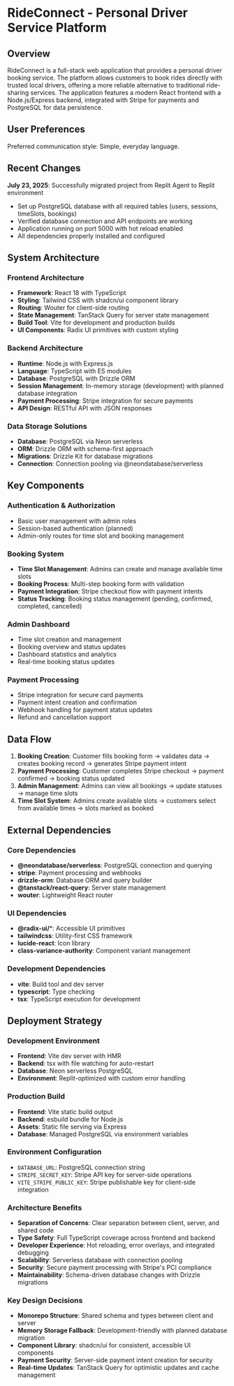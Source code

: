 # RideConnect - Personal Driver Service Platform

## Overview

RideConnect is a full-stack web application that provides a personal driver booking service. The platform allows customers to book rides directly with trusted local drivers, offering a more reliable alternative to traditional ride-sharing services. The application features a modern React frontend with a Node.js/Express backend, integrated with Stripe for payments and PostgreSQL for data persistence.

## User Preferences

Preferred communication style: Simple, everyday language.

## Recent Changes

**July 23, 2025**: Successfully migrated project from Replit Agent to Replit environment
- Set up PostgreSQL database with all required tables (users, sessions, timeSlots, bookings)
- Verified database connection and API endpoints are working
- Application running on port 5000 with hot reload enabled
- All dependencies properly installed and configured

## System Architecture

### Frontend Architecture
- **Framework**: React 18 with TypeScript
- **Styling**: Tailwind CSS with shadcn/ui component library
- **Routing**: Wouter for client-side routing
- **State Management**: TanStack Query for server state management
- **Build Tool**: Vite for development and production builds
- **UI Components**: Radix UI primitives with custom styling

### Backend Architecture
- **Runtime**: Node.js with Express.js
- **Language**: TypeScript with ES modules
- **Database**: PostgreSQL with Drizzle ORM
- **Session Management**: In-memory storage (development) with planned database integration
- **Payment Processing**: Stripe integration for secure payments
- **API Design**: RESTful API with JSON responses

### Data Storage Solutions
- **Database**: PostgreSQL via Neon serverless
- **ORM**: Drizzle ORM with schema-first approach
- **Migrations**: Drizzle Kit for database migrations
- **Connection**: Connection pooling via @neondatabase/serverless

## Key Components

### Authentication & Authorization
- Basic user management with admin roles
- Session-based authentication (planned)
- Admin-only routes for time slot and booking management

### Booking System
- **Time Slot Management**: Admins can create and manage available time slots
- **Booking Process**: Multi-step booking form with validation
- **Payment Integration**: Stripe checkout flow with payment intents
- **Status Tracking**: Booking status management (pending, confirmed, completed, cancelled)

### Admin Dashboard
- Time slot creation and management
- Booking overview and status updates
- Dashboard statistics and analytics
- Real-time booking status updates

### Payment Processing
- Stripe integration for secure card payments
- Payment intent creation and confirmation
- Webhook handling for payment status updates
- Refund and cancellation support

## Data Flow

1. **Booking Creation**: Customer fills booking form → validates data → creates booking record → generates Stripe payment intent
2. **Payment Processing**: Customer completes Stripe checkout → payment confirmed → booking status updated
3. **Admin Management**: Admins can view all bookings → update statuses → manage time slots
4. **Time Slot System**: Admins create available slots → customers select from available times → slots marked as booked

## External Dependencies

### Core Dependencies
- **@neondatabase/serverless**: PostgreSQL connection and querying
- **stripe**: Payment processing and webhooks
- **drizzle-orm**: Database ORM and query builder
- **@tanstack/react-query**: Server state management
- **wouter**: Lightweight React router

### UI Dependencies
- **@radix-ui/***: Accessible UI primitives
- **tailwindcss**: Utility-first CSS framework
- **lucide-react**: Icon library
- **class-variance-authority**: Component variant management

### Development Dependencies
- **vite**: Build tool and dev server
- **typescript**: Type checking
- **tsx**: TypeScript execution for development

## Deployment Strategy

### Development Environment
- **Frontend**: Vite dev server with HMR
- **Backend**: tsx with file watching for auto-restart
- **Database**: Neon serverless PostgreSQL
- **Environment**: Replit-optimized with custom error handling

### Production Build
- **Frontend**: Vite static build output
- **Backend**: esbuild bundle for Node.js
- **Assets**: Static file serving via Express
- **Database**: Managed PostgreSQL via environment variables

### Environment Configuration
- `DATABASE_URL`: PostgreSQL connection string
- `STRIPE_SECRET_KEY`: Stripe API key for server-side operations  
- `VITE_STRIPE_PUBLIC_KEY`: Stripe publishable key for client-side integration

### Architecture Benefits
- **Separation of Concerns**: Clear separation between client, server, and shared code
- **Type Safety**: Full TypeScript coverage across frontend and backend
- **Developer Experience**: Hot reloading, error overlays, and integrated debugging
- **Scalability**: Serverless database with connection pooling
- **Security**: Secure payment processing with Stripe's PCI compliance
- **Maintainability**: Schema-driven database changes with Drizzle migrations

### Key Design Decisions
- **Monorepo Structure**: Shared schema and types between client and server
- **Memory Storage Fallback**: Development-friendly with planned database migration
- **Component Library**: shadcn/ui for consistent, accessible UI components
- **Payment Security**: Server-side payment intent creation for security
- **Real-time Updates**: TanStack Query for optimistic updates and cache management